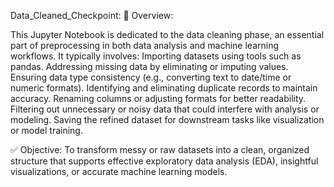 Data_Cleaned_Checkpoint:
📘 Overview:

This Jupyter Notebook is dedicated to the data cleaning phase, an essential part of preprocessing in both data analysis and machine learning workflows. It typically involves:
Importing datasets using tools such as pandas.
Addressing missing data by eliminating or imputing values.
Ensuring data type consistency (e.g., converting text to date/time or numeric formats).
Identifying and eliminating duplicate records to maintain accuracy.
Renaming columns or adjusting formats for better readability.
Filtering out unnecessary or noisy data that could interfere with analysis or modeling.
Saving the refined dataset for downstream tasks like visualization or model training.

✅ Objective:
To transform messy or raw datasets into a clean, organized structure that supports effective exploratory data analysis (EDA), insightful visualizations, or accurate machine learning models.



